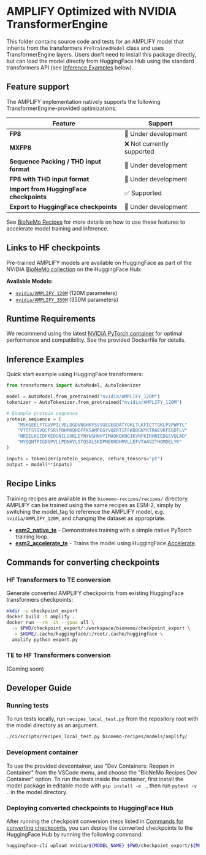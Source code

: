 # AMPLIFY Optimized with NVIDIA TransformerEngine

This folder contains source code and tests for an AMPLIFY model that inherits from the transformers `PreTrainedModel`
class and uses TransformerEngine layers. Users don't need to install this package directly, but can load the
model directly from HuggingFace Hub using the standard transformers API (see [Inference Examples](#inference-examples)
below).

## Feature support

The AMPLIFY implementation natively supports the following TransformerEngine-provided optimizations:

| Feature                                 | Support                    |
| --------------------------------------- | -------------------------- |
| **FP8**                                 | 🚧 Under development       |
| **MXFP8**                               | ❌ Not currently supported |
| **Sequence Packing / THD input format** | 🚧 Under development       |
| **FP8 with THD input format**           | 🚧 Under development       |
| **Import from HuggingFace checkpoints** | ✅ Supported               |
| **Export to HuggingFace checkpoints**   | 🚧 Under development       |

See [BioNeMo Recipes](../../recipes/README.md) for more details on how to use these features to accelerate model
training and inference.

## Links to HF checkpoints

Pre-trained AMPLIFY models are available on HuggingFace as part of the NVIDIA
[BioNeMo collection](https://huggingface.co/collections/nvidia/bionemo-686d3faf75aa1edde8c118d9) on the HuggingFace Hub:

**Available Models:**

- [`nvidia/AMPLIFY_120M`](https://huggingface.co/nvidia/AMPLIFY_120M) (120M parameters)
- [`nvidia/AMPLIFY_350M`](https://huggingface.co/nvidia/AMPLIFY_350M) (350M parameters)

## Runtime Requirements

We recommend using the latest [NVIDIA PyTorch container](https://catalog.ngc.nvidia.com/orgs/nvidia/containers/pytorch)
for optimal performance and compatibility. See the provided Dockerfile for details.

## Inference Examples

Quick start example using HuggingFace transformers:

```python
from transformers import AutoModel, AutoTokenizer

model = AutoModel.from_pretrained("nvidia/AMPLIFY_120M")
tokenizer = AutoTokenizer.from_pretrained("nvidia/AMPLIFY_120M")

# Example protein sequence
protein_sequence = (
    "MSKGEELFTGVVPILVELDGDVNGHKFSVSGEGEGDATYGKLTLKFICTTGKLPVPWPTL"
    "VTTFSYGVQCFSRYPDHMKQHDFFKSAMPEGYVQERTIFFKDDGNYKTRAEVKFEGDTLV"
    "NRIELKGIDFKEDGNILGHKLEYNYNSHNVYIMADKQKNGIKVNFKIRHNIEDGSVQLAD"
    "HYQQNTPIGDGPVLLPDNHYLSTQSALSKDPNEKRDHMVLLEFVTAAGITHGMDELYK"
)

inputs = tokenizer(protein_sequence, return_tensors="pt")
output = model(**inputs)
```

## Recipe Links

Training recipes are available in the `bionemo-recipes/recipes/` directory. AMPLIFY can be trained using the same
recipes as ESM-2, simply by switching the model_tag to reference the AMPLIFY model, e.g. `nvidia/AMPLIFY_120M`, and
changing the dataset as appropriate.

- **[esm2_native_te](../../recipes/esm2_native_te/)** - Demonstrates training with a simple native PyTorch training
  loop.
- **[esm2_accelerate_te](../../recipes/esm2_accelerate_te/)** - Trains the model using HuggingFace
  [Accelerate](https://huggingface.co/docs/accelerate/index).

## Commands for converting checkpoints

### HF Transformers to TE conversion

Generate converted AMPLIFY checkpoints from existing HuggingFace transformers checkpoints:

```bash
mkdir -p checkpoint_export
docker build -t amplify .
docker run --rm -it --gpus all \
  -v $PWD/checkpoint_export/:/workspace/bionemo/checkpoint_export \
  -v $HOME/.cache/huggingface/:/root/.cache/huggingface \
  amplify python export.py
```

### TE to HF Transformers conversion

(Coming soon)

## Developer Guide

### Running tests

To run tests locally, run `recipes_local_test.py` from the repository root with the model directory as an argument.

```bash
./ci/scripts/recipes_local_test.py bionemo-recipes/models/amplify/
```

### Development container

To use the provided devcontainer, use "Dev Containers: Reopen in Container" from the VSCode menu, and choose the
"BioNeMo Recipes Dev Container" option. To run the tests inside the container, first install the model package in
editable mode with `pip install -e .`, then run `pytest -v .` in the model directory.

### Deploying converted checkpoints to HuggingFace Hub

After running the checkpoint conversion steps listed in [Commands for converting checkpoints](#commands-for-converting-checkpoints),
you can deploy the converted checkpoints to the HuggingFace Hub by running the following command:

```bash
huggingface-cli upload nvidia/${MODEL_NAME} $PWD/checkpoint_export/${MODEL_NAME}
```
